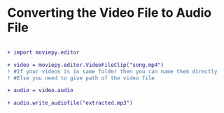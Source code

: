 
# Converting the Video File to Audio File

```diff

+ import moviepy.editor

+ video = moviepy.editor.VideoFileClip("song.mp4")
! #If your videos is in same folder then you can name them directly
! #Else you need to give path of the video file

+ audio = video.audio

+ audio.write_audiofile("extracted.mp3")
```
